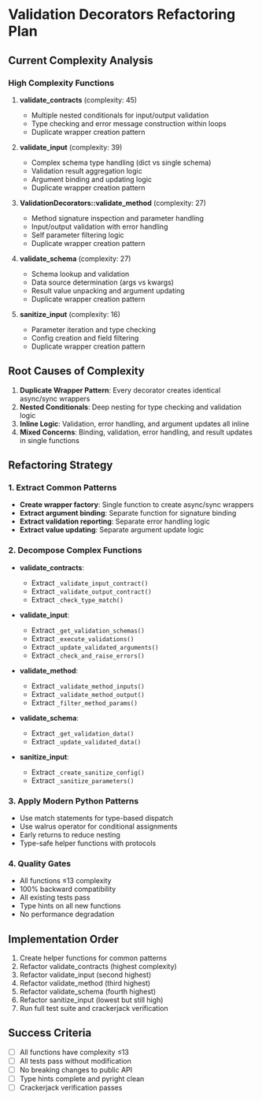 # Validation Decorators Refactoring Plan

## Current Complexity Analysis

### High Complexity Functions
1. **validate_contracts** (complexity: 45)
   - Multiple nested conditionals for input/output validation
   - Type checking and error message construction within loops
   - Duplicate wrapper creation pattern

2. **validate_input** (complexity: 39)
   - Complex schema type handling (dict vs single schema)
   - Validation result aggregation logic
   - Argument binding and updating logic
   - Duplicate wrapper creation pattern

3. **ValidationDecorators::validate_method** (complexity: 27)
   - Method signature inspection and parameter handling
   - Input/output validation with error handling
   - Self parameter filtering logic
   - Duplicate wrapper creation pattern

4. **validate_schema** (complexity: 27)
   - Schema lookup and validation
   - Data source determination (args vs kwargs)
   - Result value unpacking and argument updating
   - Duplicate wrapper creation pattern

5. **sanitize_input** (complexity: 16)
   - Parameter iteration and type checking
   - Config creation and field filtering
   - Duplicate wrapper creation pattern

## Root Causes of Complexity

1. **Duplicate Wrapper Pattern**: Every decorator creates identical async/sync wrappers
2. **Nested Conditionals**: Deep nesting for type checking and validation logic
3. **Inline Logic**: Validation, error handling, and argument updates all inline
4. **Mixed Concerns**: Binding, validation, error handling, and result updates in single functions

## Refactoring Strategy

### 1. Extract Common Patterns
- **Create wrapper factory**: Single function to create async/sync wrappers
- **Extract argument binding**: Separate function for signature binding
- **Extract validation reporting**: Separate error handling logic
- **Extract value updating**: Separate argument update logic

### 2. Decompose Complex Functions
- **validate_contracts**:
  - Extract `_validate_input_contract()`
  - Extract `_validate_output_contract()`
  - Extract `_check_type_match()`

- **validate_input**:
  - Extract `_get_validation_schemas()`
  - Extract `_execute_validations()`
  - Extract `_update_validated_arguments()`
  - Extract `_check_and_raise_errors()`

- **validate_method**:
  - Extract `_validate_method_inputs()`
  - Extract `_validate_method_output()`
  - Extract `_filter_method_params()`

- **validate_schema**:
  - Extract `_get_validation_data()`
  - Extract `_update_validated_data()`

- **sanitize_input**:
  - Extract `_create_sanitize_config()`
  - Extract `_sanitize_parameters()`

### 3. Apply Modern Python Patterns
- Use match statements for type-based dispatch
- Use walrus operator for conditional assignments
- Early returns to reduce nesting
- Type-safe helper functions with protocols

### 4. Quality Gates
- All functions ≤13 complexity
- 100% backward compatibility
- All existing tests pass
- Type hints on all new functions
- No performance degradation

## Implementation Order

1. Create helper functions for common patterns
2. Refactor validate_contracts (highest complexity)
3. Refactor validate_input (second highest)
4. Refactor validate_method (third highest)
5. Refactor validate_schema (fourth highest)
6. Refactor sanitize_input (lowest but still high)
7. Run full test suite and crackerjack verification

## Success Criteria

- [ ] All functions have complexity ≤13
- [ ] All tests pass without modification
- [ ] No breaking changes to public API
- [ ] Type hints complete and pyright clean
- [ ] Crackerjack verification passes
